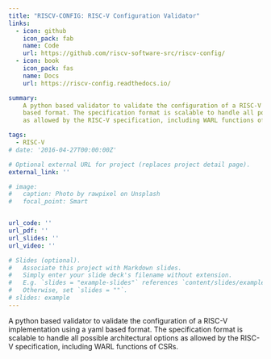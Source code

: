 ```yaml
---
title: "RISCV-CONFIG: RISC-V Configuration Validator"
links:
  - icon: github
    icon_pack: fab
    name: Code
    url: https://github.com/riscv-software-src/riscv-config/
  - icon: book
    icon_pack: fas
    name: Docs
    url: https://riscv-config.readthedocs.io/

summary:
    A python based validator to validate the configuration of a RISC-V implementation using a yaml 
    based format. The specification format is scalable to handle all possible architectural options
    as allowed by the RISC-V specification, including WARL functions of CSRs.

tags:
  - RISC-V
# date: '2016-04-27T00:00:00Z'

# Optional external URL for project (replaces project detail page).
external_link: ''

# image:
#   caption: Photo by rawpixel on Unsplash
#   focal_point: Smart


url_code: ''
url_pdf: ''
url_slides: ''
url_video: ''

# Slides (optional).
#   Associate this project with Markdown slides.
#   Simply enter your slide deck's filename without extension.
#   E.g. `slides = "example-slides"` references `content/slides/example-slides.md`.
#   Otherwise, set `slides = ""`.
# slides: example
---
```

A python based validator to validate the configuration of a RISC-V implementation using a yaml 
based format. The specification format is scalable to handle all possible architectural options
as allowed by the RISC-V specification, including WARL functions of CSRs.
